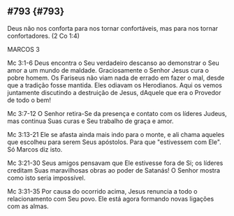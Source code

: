 ## #793 {#793}

Deus não nos conforta para nos tornar confortáveis, mas para nos tornar confortadores. (2 Co 1:4)

MARCOS 3

Mc 3:1-6 Deus encontra o Seu verdadeiro descanso ao demonstrar o Seu amor a um mundo de maldade. Graciosamente o Senhor Jesus cura o pobre homem. Os Fariseus não viam nada de errado em fazer o mal, desde que a tradição fosse mantida. Eles odiavam os Herodianos. Aqui os vemos juntamente discutindo a destruição de Jesus, dAquele que era o Provedor de todo o bem!

Mc 3:7-12 O Senhor retira-Se da presença e contato com os líderes Judeus, mas continua Suas curas e Seu trabalho de graça e amor.

Mc 3:13-21 Ele se afasta ainda mais indo para o monte, e ali chama aqueles que escolheu para serem Seus apóstolos. Para que &quot;estivessem com Ele&quot;. Só Marcos diz isto.

Mc 3:21-30 Seus amigos pensavam que Ele estivesse fora de Si; os líderes creditam Suas maravilhosas obras ao poder de Satanás! O Senhor mostra como isto seria impossível.

Mc 3:31-35 Por causa do ocorrido acima, Jesus renuncia a todo o relacionamento com Seu povo. Ele está agora formando novas ligações com as almas.